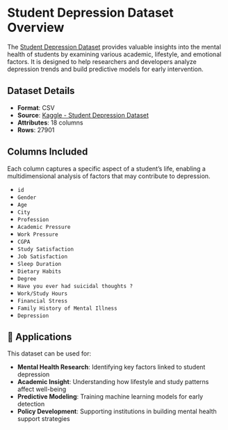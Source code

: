 # Student Depression Dataset Overview

The [Student Depression Dataset](https://www.kaggle.com/datasets/hopesb/student-depression-dataset) provides valuable insights into the mental health of students by examining various academic, lifestyle, and emotional factors. It is designed to help researchers and developers analyze depression trends and build predictive models for early intervention.

## Dataset Details

- **Format**: CSV  
- **Source**: [Kaggle - Student Depression Dataset](https://www.kaggle.com/datasets/hopesb/student-depression-dataset)  
- **Attributes**: 18 columns
- **Rows**: 27901

## Columns Included

Each column captures a specific aspect of a student’s life, enabling a multidimensional analysis of factors that may contribute to depression.

- `id`  
- `Gender`  
- `Age`  
- `City`  
- `Profession`  
- `Academic Pressure`  
- `Work Pressure`  
- `CGPA`  
- `Study Satisfaction`  
- `Job Satisfaction`  
- `Sleep Duration`  
- `Dietary Habits`  
- `Degree`  
- `Have you ever had suicidal thoughts ?`  
- `Work/Study Hours`  
- `Financial Stress`  
- `Family History of Mental Illness`  
- `Depression`


## 🎯 Applications

This dataset can be used for:

- **Mental Health Research**: Identifying key factors linked to student depression  
- **Academic Insight**: Understanding how lifestyle and study patterns affect well-being  
- **Predictive Modeling**: Training machine learning models for early detection  
- **Policy Development**: Supporting institutions in building mental health support strategies

